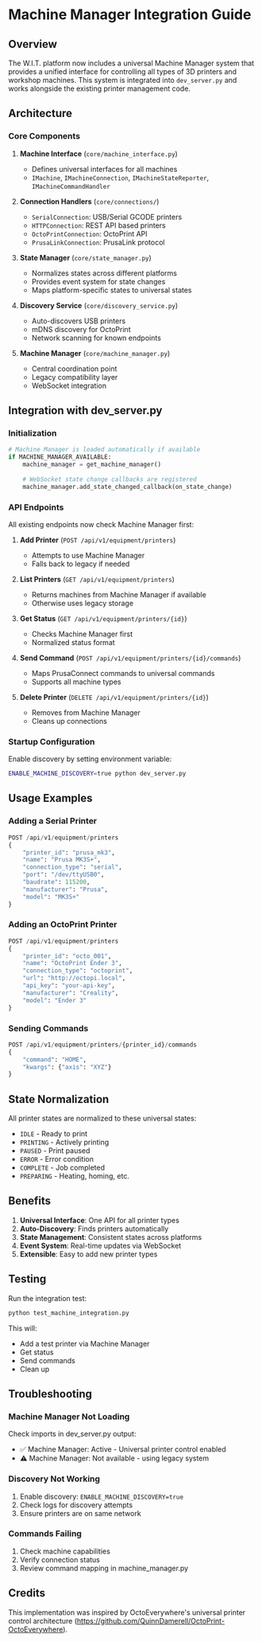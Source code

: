# Machine Manager Integration Guide

## Overview

The W.I.T. platform now includes a universal Machine Manager system that provides a unified interface for controlling all types of 3D printers and workshop machines. This system is integrated into `dev_server.py` and works alongside the existing printer management code.

## Architecture

### Core Components

1. **Machine Interface** (`core/machine_interface.py`)
   - Defines universal interfaces for all machines
   - `IMachine`, `IMachineConnection`, `IMachineStateReporter`, `IMachineCommandHandler`

2. **Connection Handlers** (`core/connections/`)
   - `SerialConnection`: USB/Serial GCODE printers
   - `HTTPConnection`: REST API based printers
   - `OctoPrintConnection`: OctoPrint API
   - `PrusaLinkConnection`: PrusaLink protocol

3. **State Manager** (`core/state_manager.py`)
   - Normalizes states across different platforms
   - Provides event system for state changes
   - Maps platform-specific states to universal states

4. **Discovery Service** (`core/discovery_service.py`)
   - Auto-discovers USB printers
   - mDNS discovery for OctoPrint
   - Network scanning for known endpoints

5. **Machine Manager** (`core/machine_manager.py`)
   - Central coordination point
   - Legacy compatibility layer
   - WebSocket integration

## Integration with dev_server.py

### Initialization

```python
# Machine Manager is loaded automatically if available
if MACHINE_MANAGER_AVAILABLE:
    machine_manager = get_machine_manager()
    
    # WebSocket state change callbacks are registered
    machine_manager.add_state_changed_callback(on_state_change)
```

### API Endpoints

All existing endpoints now check Machine Manager first:

1. **Add Printer** (`POST /api/v1/equipment/printers`)
   - Attempts to use Machine Manager
   - Falls back to legacy if needed

2. **List Printers** (`GET /api/v1/equipment/printers`)
   - Returns machines from Machine Manager if available
   - Otherwise uses legacy storage

3. **Get Status** (`GET /api/v1/equipment/printers/{id}`)
   - Checks Machine Manager first
   - Normalized status format

4. **Send Command** (`POST /api/v1/equipment/printers/{id}/commands`)
   - Maps PrusaConnect commands to universal commands
   - Supports all machine types

5. **Delete Printer** (`DELETE /api/v1/equipment/printers/{id}`)
   - Removes from Machine Manager
   - Cleans up connections

### Startup Configuration

Enable discovery by setting environment variable:
```bash
ENABLE_MACHINE_DISCOVERY=true python dev_server.py
```

## Usage Examples

### Adding a Serial Printer

```python
POST /api/v1/equipment/printers
{
    "printer_id": "prusa_mk3",
    "name": "Prusa MK3S+",
    "connection_type": "serial",
    "port": "/dev/ttyUSB0",
    "baudrate": 115200,
    "manufacturer": "Prusa",
    "model": "MK3S+"
}
```

### Adding an OctoPrint Printer

```python
POST /api/v1/equipment/printers
{
    "printer_id": "octo_001",
    "name": "OctoPrint Ender 3",
    "connection_type": "octoprint",
    "url": "http://octopi.local",
    "api_key": "your-api-key",
    "manufacturer": "Creality",
    "model": "Ender 3"
}
```

### Sending Commands

```python
POST /api/v1/equipment/printers/{printer_id}/commands
{
    "command": "HOME",
    "kwargs": {"axis": "XYZ"}
}
```

## State Normalization

All printer states are normalized to these universal states:
- `IDLE` - Ready to print
- `PRINTING` - Actively printing
- `PAUSED` - Print paused
- `ERROR` - Error condition
- `COMPLETE` - Job completed
- `PREPARING` - Heating, homing, etc.

## Benefits

1. **Universal Interface**: One API for all printer types
2. **Auto-Discovery**: Finds printers automatically
3. **State Management**: Consistent states across platforms
4. **Event System**: Real-time updates via WebSocket
5. **Extensible**: Easy to add new printer types

## Testing

Run the integration test:
```bash
python test_machine_integration.py
```

This will:
- Add a test printer via Machine Manager
- Get status
- Send commands
- Clean up

## Troubleshooting

### Machine Manager Not Loading

Check imports in dev_server.py output:
- ✅ Machine Manager: Active - Universal printer control enabled
- ⚠️ Machine Manager: Not available - using legacy system

### Discovery Not Working

1. Enable discovery: `ENABLE_MACHINE_DISCOVERY=true`
2. Check logs for discovery attempts
3. Ensure printers are on same network

### Commands Failing

1. Check machine capabilities
2. Verify connection status
3. Review command mapping in machine_manager.py

## Credits

This implementation was inspired by OctoEverywhere's universal printer control architecture (https://github.com/QuinnDamerell/OctoPrint-OctoEverywhere).